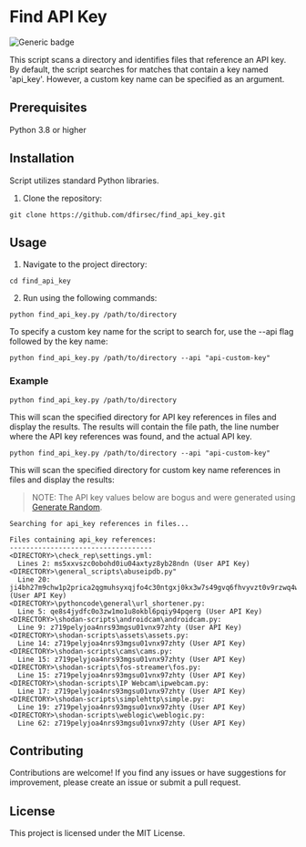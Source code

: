 # Find API Key

![Generic badge](https://img.shields.io/badge/python-3.8-blue.svg)

This script scans a directory and identifies files that reference an API key.  By default, the script searches for matches that contain a key named 'api_key'. However, a custom key name can be specified as an argument.

## Prerequisites

Python 3.8 or higher

## Installation

Script utilizes standard Python libraries.

1. Clone the repository:

```text
git clone https://github.com/dfirsec/find_api_key.git
```

## Usage

1. Navigate to the project directory:

```text
cd find_api_key
```

2. Run using the following commands:

```text
python find_api_key.py /path/to/directory
```

To specify a custom key name for the script to search for, use the --api flag followed by the key name:

```text
python find_api_key.py /path/to/directory --api "api-custom-key"
```

### Example

```text
python find_api_key.py /path/to/directory
```

This will scan the specified directory for API key references in files and display the results. The results will contain the file path, the line number where the API key references was found, and the actual API key.

```text
python find_api_key.py /path/to/directory --api "api-custom-key"
```

This will scan the specified directory for custom key name references in files and display the results:

> NOTE: The API key values below are bogus and were generated using [Generate Random](https://generate-random.org/).

```text
Searching for api_key references in files...

Files containing api_key references:
-----------------------------------
<DIRECTORY>\check_rep\settings.yml:
  Lines 2: ms5xxvszc0obohd0iu04axtyz8yb28ndn (User API Key)
<DIRECTORY>\general_scripts\abuseipdb.py"
  Line 20: ji4bh27m9chw1p2prica2qgmuhsyxqjfo4c30ntgxj0kx3w7s49gvq6fhvyvzt0v9rzwq4w17i61phnz (User API Key)
<DIRECTORY>\pythoncode\general\url_shortener.py:
  Line 5: qe8s4jydfc0o3zw1mo1u8okbl6pqiy94pqerg (User API Key)
<DIRECTORY>\shodan-scripts\androidcam\androidcam.py:
  Line 9: z719pelyjoa4nrs93mgsu01vnx97zhty (User API Key)
<DIRECTORY>\shodan-scripts\assets\assets.py:
  Line 14: z719pelyjoa4nrs93mgsu01vnx97zhty (User API Key)
<DIRECTORY>\shodan-scripts\cams\cams.py:
  Line 15: z719pelyjoa4nrs93mgsu01vnx97zhty (User API Key)
<DIRECTORY>\shodan-scripts\fos-streamer\fos.py:
  Line 15: z719pelyjoa4nrs93mgsu01vnx97zhty (User API Key)
<DIRECTORY>\shodan-scripts\IP Webcam\ipwebcam.py:
  Line 17: z719pelyjoa4nrs93mgsu01vnx97zhty (User API Key)
<DIRECTORY>\shodan-scripts\simplehttp\simple.py:
  Line 19: z719pelyjoa4nrs93mgsu01vnx97zhty (User API Key)
<DIRECTORY>\shodan-scripts\weblogic\weblogic.py:
  Line 62: z719pelyjoa4nrs93mgsu01vnx97zhty (User API Key)
```


## Contributing

Contributions are welcome! If you find any issues or have suggestions for improvement, please create an issue or submit a pull request.

## License

This project is licensed under the MIT License.
